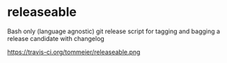 releaseable
===========

Bash only (language agnostic) git release script for tagging and bagging a release candidate with changelog

https://travis-ci.org/tommeier/releaseable.png
